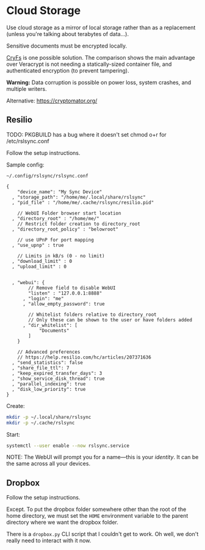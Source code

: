 # Cloud Storage

Use cloud storage as a mirror of local storage rather than as a replacement (unless you're talking about terabytes of data...).

Sensitive documents must be encrypted locally.

[CryFs][cryfs-compare] is one possible solution. The comparison shows the main advantage over Veracrypt is not needing a statically-sized container file, and authenticated encryption (to prevent tampering).

**Warning:** Data corruption is possible on power loss, system crashes, and multiple writers.

Alternative: https://cryptomator.org/

[cryfs-compare]: https://www.cryfs.org/comparison


## Resilio

TODO: PKGBUILD has a bug where it doesn't set chmod o+r for /etc/rslsync.conf

Follow the setup instructions.

Sample config:

`~/.config/rslsync/rslsync.conf`

```
{
    "device_name": "My Sync Device"
  , "storage_path": "/home/me/.local/share/rslsync"
  , "pid_file" : "/home/me/.cache/rslsync/resilio.pid"

    // WebUI Folder browser start location
  , "directory_root" : "/home/me/"
    // Restrict folder creation to directory_root
  , "directory_root_policy" : "belowroot"

    // use UPnP for port mapping
  , "use_upnp" : true

    // Limits in kB/s (0 - no limit)
  , "download_limit" : 0
  , "upload_limit" : 0


  , "webui": {
        // Remove field to disable WebUI
        "listen" : "127.0.0.1:8888"
      , "login": "me"
      , "allow_empty_password": true

        // Whitelist folders relative to directory_root
        // Only these can be shown to the user or have folders added
      , "dir_whitelist": [
            "Documents"
        ]
    }

    // Advanced preferences
    // https://help.resilio.com/hc/articles/207371636
  , "send_statistics": false
  , "share_file_ttl": 7
  , "keep_expired_transfer_days": 3
  , "show_service_disk_thread": true
  , "parallel_indexing": true
  , "disk_low_priority": true
}
```

Create:

```sh
mkdir -p ~/.local/share/rslsync
mkdir -p ~/.cache/rslsync
```

Start:

```sh
systemctl --user enable --now rslsync.service
```

NOTE: The WebUI will prompt you for a name—this is your _identity_. It can be the same across all your devices.

## Dropbox

Follow the setup instructions.

Except. To put the dropbox folder somewhere other than the root of the home directory, we must set the `HOME` environment variable to the parent directory where we want the dropbox folder.

There is a `dropbox.py` CLI script that I couldn't get to work. Oh well, we don't really need to interact with it now.
